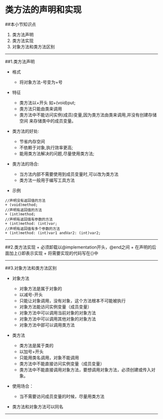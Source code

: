 # 类方法的声明和实现
##本小节知识点
1. 类方法声明
2. 类方法实现
3. 对象方法和类方法区别

---

##1.类方法声明
- 格式
    + 将对象方法-号变为+号

- 特征
    + 类方法以+开头 如+(void)put;
    + 类方法只能由类来调用
    + 类方法中不能访问实例(成员)变量,因为类方法由类来调用,并没有创建存储空间 来存储类中的成员变量。

- 类方法的好处:
    + 节省内存空间
    + 不依赖于对象,执行效率更高;
    + 能用类方法解决的问题,尽量使用类方法;

- 类方法的场合:
    + 当方法内部不需要使用到成员变量时,可以改为类方法
    + 类方法一般用于编写工具方法

- 示例

```
//声明没有返回值的方法
+ (void)method;
//声明有返回值的方法
+ (int)method;
//声明有返回值有参数的方法
+ (int)method: (int)var;
//声明有返回值有多个参数的方法
+ (int)method: (int)var1 andVar2: (int)var2;

```
---

##2.类方法实现
    + 必须卸载以@implementation开头，@end之间
    + 在声明的后面加上{}即表示实现
    + 将需要实现的代码写在{}中

---

##3.对象方法和类方法区别
- 对象方法
    + 对象方法是属于对象的
    + 以减号-开头
    + 只能让对象调用，没有对象，这个方法根本不可能被执行
    + 对象方法能访问实例变量（成员变量）
    + 对象方法中可以调用当前对象的对象方法
    + 对象方法中可以调用其他对象的对象方法
    + 对象方法中部可以调用类方法
- 类方法
    + 类方法是属于类的
    + 以加号+开头
    + 只能用类名调用，对象不能调用
    + 类方法中不能直接访问实例变量（成员变量）
    + 类方法中不能直接调用对象方法，要想调用对象方法，必须创建或传入对象。

- 使用场合：
    + 当不需要访问成员变量的时候，尽量用类方法

- 类方法和对象方法可以同名


---
